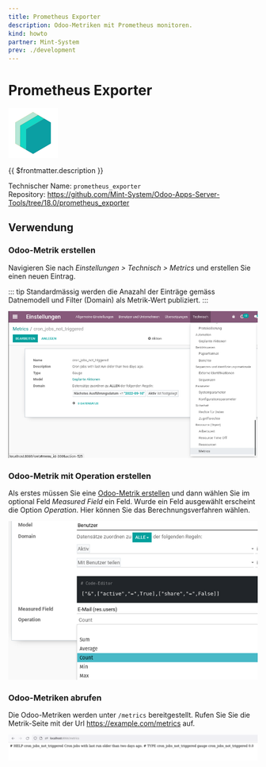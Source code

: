 ```yaml
---
title: Prometheus Exporter
description: Odoo-Metriken mit Prometheus monitoren.
kind: howto
partner: Mint-System
prev: ./development
---
```


# Prometheus Exporter

![](attachments/icons_odoo_mint_system.png)

{{ $frontmatter.description }}

Technischer Name: `prometheus_exporter`\
Repository: <https://github.com/Mint-System/Odoo-Apps-Server-Tools/tree/18.0/prometheus_exporter>

## Verwendung

### Odoo-Metrik erstellen

Navigieren Sie nach _Einstellungen > Technisch > Metrics_ und erstellen Sie einen neuen Eintrag.

::: tip
Standardmässig werden die Anazahl der Einträge gemäss Datnemodell und Filter (Domain) als Metrik-Wert publiziert.
:::

![](attachments/Prometheus%20Exporter%20Metrics%20Details.png)

### Odoo-Metrik mit Operation erstellen

Als erstes müssen Sie eine [Odoo-Metrik erstellen](#Odoo-Metrik%20erstellen) und dann wählen Sie im optional Feld _Measured Field_ ein Feld. Wurde ein Feld ausgewählt erscheint die Option _Operation_. Hier können Sie das Berechnungsverfahren wählen.

![](attachments/Prometheus%20Exporter%20Measured%20Field.png)

### Odoo-Metriken abrufen

Die Odoo-Metriken werden unter `/metrics` bereitgestellt. Rufen Sie Sie die Metrik-Seite mit der Url <https://example.com/metrics> auf.

![](attachments/Prometheus%20Exporter%20Metrics.png)

